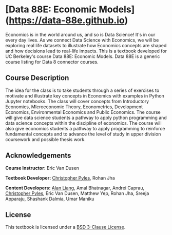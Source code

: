 # [Data 88E: Economic Models] (https://data-88e.github.io)

Economics is in the world around us, and so is Data Science! It's in our every day lives. As we connect Data Science with Economics, we will be exploring real life datasets to illustrate how Economics concepts are shaped and how decisions lead to real-life impacts. This is a textbook developed for UC Berkeley's course Data 88E: Economic Models. Data 88E is a generic course listing for Data 8 connector courses.


## Course Description

The idea for the class is to take students through a series of exercises to motivate and illustrate key concepts in Economics with examples in Python Jupyter notebooks. The class will cover concepts from Introductory Economics, MIcroeconomic Theory, Econometrics, Development Economics, Environmental Economics and Public Economics. The course will give data science students a pathway to apply python programming and data science concepts within the discipline of economics. The course will also give economics students a pathway to apply programming to reinforce fundamental concepts and to advance the level of study in upper division coursework and possible thesis work.

## Acknowledgements

**Course Instructor:** Eric Van Dusen

**Textbook Developer:** [Christopher Pyles](https://chrispyles.io), Rohan Jha

**Content Developers:** [Alan Liang](http://alanliang.me/), Amal Bhatnagar, Andrei Caprau, [Christopher Pyles](https://chrispyles.io), Eric Van Dusen, Matthew Yep, Rohan Jha, Sreeja Apparaju, Shashank Dalmia, Umar Maniku

## License

This textbook is licensed under a [BSD 3-Clause License](https://github.com/ds-connectors/econ-models-textbook/blob/master/LICENSE).